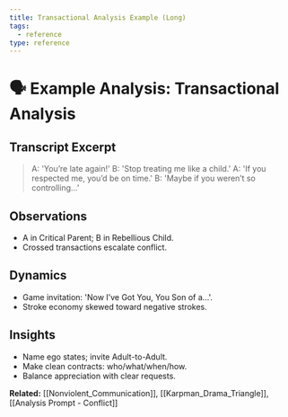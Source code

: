 ```yaml
---
title: Transactional Analysis Example (Long)
tags:
  - reference
type: reference
---
```


<!-- @format -->

# 🗣 Example Analysis: Transactional Analysis

## Transcript Excerpt

> A: 'You’re late again!'
> B: 'Stop treating me like a child.'
> A: 'If you respected me, you’d be on time.'
> B: 'Maybe if you weren’t so controlling…'

## Observations

- A in Critical Parent; B in Rebellious Child.
- Crossed transactions escalate conflict.

## Dynamics

- Game invitation: 'Now I’ve Got You, You Son of a…'.
- Stroke economy skewed toward negative strokes.

## Insights

- Name ego states; invite Adult-to-Adult.
- Make clean contracts: who/what/when/how.
- Balance appreciation with clear requests.

**Related:** [[Nonviolent_Communication]], [[Karpman_Drama_Triangle]], [[Analysis Prompt - Conflict]]
